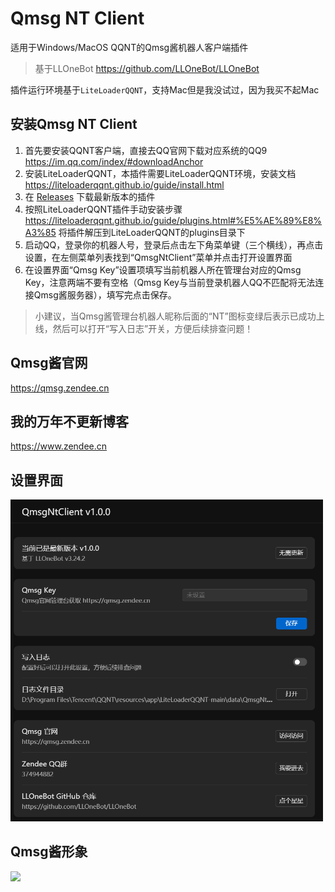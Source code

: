 # Qmsg NT Client
适用于Windows/MacOS QQNT的Qmsg酱机器人客户端插件
> 基于LLOneBot
> https://github.com/LLOneBot/LLOneBot

插件运行环境基于`LiteLoaderQQNT`，支持Mac但是我没试过，因为我买不起Mac
## 安装Qmsg NT Client
1. 首先要安装QQNT客户端，直接去QQ官网下载对应系统的QQ9 https://im.qq.com/index/#downloadAnchor
2. 安装LiteLoaderQQNT，本插件需要LiteLoaderQQNT环境，安装文档 https://liteloaderqqnt.github.io/guide/install.html
3. 在 [Releases](https://github.com/1244453393/QmsgNtClient/releases "QmsgNtClient Releases") 下载最新版本的插件
4. 按照LiteLoaderQQNT插件手动安装步骤 https://liteloaderqqnt.github.io/guide/plugins.html#%E5%AE%89%E8%A3%85 将插件解压到LiteLoaderQQNT的plugins目录下
5. 启动QQ，登录你的机器人号，登录后点击左下角菜单键（三个横线），再点击设置，在左侧菜单列表找到“QmsgNtClient”菜单并点击打开设置界面
6. 在设置界面“Qmsg Key”设置项填写当前机器人所在管理台对应的Qmsg Key，注意两端不要有空格（Qmsg Key与当前登录机器人QQ不匹配将无法连接Qmsg酱服务器），填写完点击保存。
> 小建议，当Qmsg酱管理台机器人昵称后面的“NT”图标变绿后表示已成功上线，然后可以打开“写入日志”开关，方便后续排查问题！
## Qmsg酱官网
https://qmsg.zendee.cn
## 我的万年不更新博客
https://www.zendee.cn
## 设置界面
<img src="./doc/image/setting.png" width="500px" alt="图片名称"/>

## Qmsg酱形象
<img src="https://qmsg.zendee.cn/img/icon.png">
